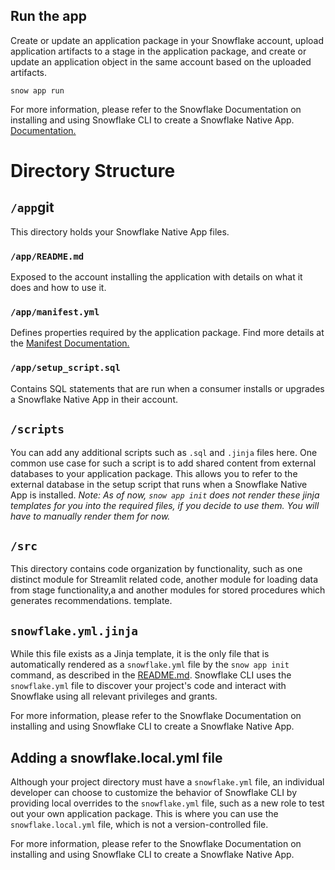 ## Run the app
Create or update an application package in your Snowflake account, upload application artifacts to a stage in the application package, and create or update an application object in the same account based on the uploaded artifacts.
```
snow app run
```

For more information, please refer to the Snowflake Documentation on installing and using Snowflake CLI to create a Snowflake Native App.  
[Documentation.](https://docs.snowflake.com/en/developer-guide/native-apps/tutorials/getting-started-tutorial#create-the-application-files)

# Directory Structure
## `/app`git 
This directory holds your Snowflake Native App files.

### `/app/README.md`
Exposed to the account installing the application with details on what it does and how to use it.

### `/app/manifest.yml`
Defines properties required by the application package. Find more details at the [Manifest Documentation.](https://docs.snowflake.com/en/developer-guide/native-apps/creating-manifest)

### `/app/setup_script.sql`
Contains SQL statements that are run when a consumer installs or upgrades a Snowflake Native App in their account.

## `/scripts`
You can add any additional scripts such as `.sql` and `.jinja` files here. One common use case for such a script is to add shared content from external databases to your application package. This allows you to refer to the external database in the setup script that runs when a Snowflake Native App is installed.
_Note: As of now, `snow app init` does not render these jinja templates for you into the required files, if you decide to use them. You will have to manually render them for now._


## `/src`
This directory contains code organization by functionality, such as one distinct module for Streamlit related code, another module for loading data from stage functionality,a and another modules for stored procedures which generates recommendations. template. 

## `snowflake.yml.jinja`
While this file exists as a Jinja template, it is the only file that is automatically rendered as a `snowflake.yml` file by the `snow app init` command, as described in the [README.md](../README.md). Snowflake CLI uses the `snowflake.yml` file  to discover your project's code and interact with Snowflake using all relevant privileges and grants. 

For more information, please refer to the Snowflake Documentation on installing and using Snowflake CLI to create a Snowflake Native App. 

## Adding a snowflake.local.yml file
Although your project directory must have a `snowflake.yml` file, an individual developer can choose to customize the behavior of Snowflake CLI by providing local overrides to the `snowflake.yml` file, such as a new role to test out your own application package. This is where you can use the `snowflake.local.yml` file, which is not a version-controlled file.

For more information, please refer to the Snowflake Documentation on installing and using Snowflake CLI to create a Snowflake Native App. 